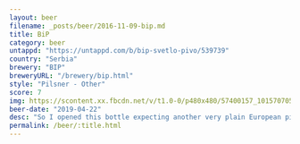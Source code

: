 ```yaml
---
layout: beer
filename: _posts/beer/2016-11-09-bip.md
title: BiP
category: beer
untappd: "https://untappd.com/b/bip-svetlo-pivo/539739"
country: "Serbia"
brewery: "BIP"
breweryURL: "/brewery/bip.html"
style: "Pilsner - Other"
score: 7
img: https://scontent.xx.fbcdn.net/v/t1.0-0/p480x480/57400157_10157070544398745_6880181271935320064_n.jpg?_nc_cat=107&_nc_oc=AQlXFCo2buAd-nPhfCSn4HFD301Jf1EIhs3rMMFxlv9Qna2ylLxUY_BFybNM54acLMY&_nc_ht=scontent.xx&oh=40b74c5be8c89053cb6e9b6912e9d910&oe=5DA68DE0
beer-date: "2019-04-22"
desc: "So I opened this bottle expecting another very plain European pilsner. But instead it has really biscuity taste and a huge amount of caramel in the smell. Despite that it’s still fairly light. Quite a unique mass market beer"
permalink: /beer/:title.html
---
```

